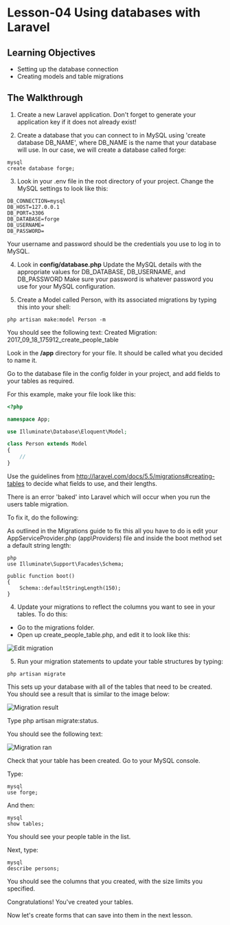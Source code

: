 # Lesson-04 Using databases with Laravel
## Learning Objectives

* Setting up the database connection
* Creating models and table migrations

## The Walkthrough
1. Create a new Laravel application. Don't forget to generate your application key if it does not already exist!

2. Create a database that you can connect to in MySQL
using  'create database DB_NAME', where DB_NAME is the name that your database will use. In our case, we will create a database called forge:

```
mysql
create database forge;
```

3. Look in your .env file in the root directory of your project.
Change the MySQL settings to look like this:
```
DB_CONNECTION=mysql
DB_HOST=127.0.0.1
DB_PORT=3306
DB_DATABASE=forge
DB_USERNAME=
DB_PASSWORD=
```
Your username and password should be the credentials you use to log in to MySQL.

4. Look in  **config/database.php**
Update the MySQL details with the appropriate values for
DB_DATABASE, DB_USERNAME, and DB_PASSWORD
Make sure your password is whatever password you use for your MySQL configuration.

6. Create a Model called Person, with its associated migrations by typing this into your shell:

```
php artisan make:model Person -m
```

You should see the following text:
Created Migration: 2017_09_18_175912_create_people_table

Look in the **/app** directory for your file.
It should be called what you decided to name it.

Go to the database file in the config folder in your project, and add fields to your tables as required.

For this example, make your file look like this:

```php
<?php

namespace App;

use Illuminate\Database\Eloquent\Model;

class Person extends Model
{
    //
}

```
Use the guidelines from http://laravel.com/docs/5.5/migrations#creating-tables to decide what fields to use, and their lengths.

There is an error 'baked' into Laravel which will occur when you run the users table migration.

To fix it, do the following:

As outlined in the Migrations guide to fix this all you have to do is edit your AppServiceProvider.php (app\Providers) file and inside the boot method set a default string length:
```
php
use Illuminate\Support\Facades\Schema;

public function boot()
{
    Schema::defaultStringLength(150);
}
```


4. Update your migrations to reflect the columns you want to see in your tables.
To do this:
* Go to the migrations folder.
* Open up create_people_table.php, and edit it to look like this:

![Edit migration](https://github.com/ajhenley/unofficialguides/blob/master/Laravel/img/create_person_migration.png "Running your first Laravel Migration")

5. Run your migration statements to update your table structures by typing:
```
php artisan migrate
```

This sets up your database with all of the tables that need to be created.
You should see a result that is similar to the image below:

![Migration result](https://github.com/ajhenley/unofficialguides/blob/master/Laravel/img/create_migration.png "Running your first Laravel Migration")

Type php artisan migrate:status.

You should see the following text:

![Migration ran](https://github.com/ajhenley/unofficialguides/blob/master/Laravel/img/migrationran.png "Checking your first Laravel Migration")

Check that your table has been created. Go to your MySQL console.

Type:
```
mysql
use forge;
```

And then:
```
mysql
show tables;
```

You should see your people table in the list.

Next, type:
```
mysql
describe persons;
```
You should see the columns that you created, with the size limits you specified.

Congratulations! You've created your tables.

Now let's create forms that can save into them in the next lesson.
